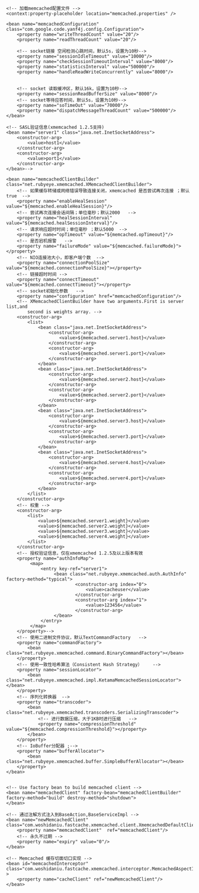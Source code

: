 <?xml version="1.0" encoding="UTF-8"?>
<beans xmlns="http://www.springframework.org/schema/beans"
	xmlns:xsi="http://www.w3.org/2001/XMLSchema-instance" xmlns:context="http://www.springframework.org/schema/context"
	xmlns:aop="http://www.springframework.org/schema/aop" xmlns:tx="http://www.springframework.org/schema/tx"
	xmlns:util="http://www.springframework.org/schema/util" xmlns:security="http://www.springframework.org/schema/security"
	xmlns:mvc="http://www.springframework.org/schema/mvc" xmlns:jpa="http://www.springframework.org/schema/data/jpa"
	xsi:schemalocation="http://www.springframework.org/schema/beans http://www.springframework.org/schema/beans/spring-beans.xsd
        			http://www.springframework.org/schema/context http://www.springframework.org/schema/context/spring-context.xsd
        			 http://www.springframework.org/schema/aop http://www.springframework.org/schema/aop/spring-aop.xsd
                    http://www.springframework.org/schema/tx http://www.springframework.org/schema/tx/spring-tx.xsd
                    http://www.springframework.org/schema/util http://www.springframework.org/schema/util/spring-util.xsd
					http://www.springframework.org/schema/security  http://www.springframework.org/schema/security/spring-security.xsd
       	 			http://www.springframework.org/schema/mvc http://www.springframework.org/schema/mvc/spring-mvc.xsd
       	 			http://www.springframework.org/schema/data/jpa http://www.springframework.org/schema/data/jpa/spring-jpa.xsd"
	default-autowire="byName" default-lazy-init="false">
	
	<!-- 加载memcached配置文件 -->
	<context:property-placeholder location="memcached.properties" /> 
	
	<bean name="memcachedConfiguration" class="com.google.code.yanf4j.config.Configuration">
	    <property name="writeThreadCount" value="20"/>
	    <property name="readThreadCount" value="20"/>
	   
	    <!-- socket链接 空闲检测心跳时间，默认5s，设置为10秒-->
	    <property name="sessionIdleTimeout" value="10000"/>
	    <property name="checkSessionTimeoutInterval" value="8000"/>
	    <property name="statisticsInterval" value="500000"/>
	    <property name="handleReadWriteConcurrently" value="8000"/>
	    
	    
	    <!-- socket 读取缓冲区，默认16k，设置为10秒-->
	    <property name="sessionReadBufferSize" value="8000"/>
	    <!-- socket等待应答时间，默认5s，设置为10秒-->
	    <property name="soTimeOut" value="70000"/>
	    <property name="dispatchMessageThreadCount" value="500000"/>   
	</bean> 
	
	<!-- SASL验证信息(xmemcached 1.2.5支持)
	<bean name="server1" class="java.net.InetSocketAddress">
		<constructor-arg>
		    <value>host1</value>
		</constructor-arg>
		<constructor-arg>
		   	<value>port1</value>
		</constructor-arg>
	</bean>-->
	
  	<bean name="memcachedClientBuilder" class="net.rubyeye.xmemcached.XMemcachedClientBuilder">  
	  	<!-- 如果缓存转储或网络错误导致连接关闭，xmemcached 是否尝试再次连接 ；默认true  -->
	  	<property name="enableHealSession" value="${memcached.enableHealSession}"/>  
  		<!-- 尝试再次连接会话间隔；单位毫秒；默认2000   --> 
  		<property name="healSessionInterval" value="${memcached.healSessionInterval}"/> 
	  	<!-- 请求响应超时时间；单位毫秒 ；默认5000  -->
	  	<property name="opTimeout" value="${memcached.opTimeout}"/>
	  	<!-- 是否宕机报警   -->
		<property name="failureMode" value="${memcached.failureMode}"></property>
		<!-- NIO连接池大小，即客户端个数  -->
		<property name="connectionPoolSize" value="${memcached.connectionPoolSize}"></property>
		<!-- 链接超时时间 -->
        <property name="connectTimeout" value="${memcached.connectTimeout}"></property>
  		<!-- socket初始化参数   -->
  		<property name="configuration" href="memcachedConfiguration"/>
	  	<!-- XMemcachedClientBuilder have two arguments.First is server list,and   
            second is weights array. -->  
        <constructor-arg>  
            <list>  
                <bean class="java.net.InetSocketAddress">  
                    <constructor-arg>  
                        <value>${memcached.server1.host}</value>  
                    </constructor-arg>  
                    <constructor-arg>  
                        <value>${memcached.server1.port}</value>  
                    </constructor-arg>  
                </bean>  
                <bean class="java.net.InetSocketAddress">  
                    <constructor-arg>  
                        <value>${memcached.server2.host}</value>  
                    </constructor-arg>  
                    <constructor-arg>  
                        <value>${memcached.server2.port}</value>  
                    </constructor-arg>  
                </bean>  
                <bean class="java.net.InetSocketAddress">  
                    <constructor-arg>  
                        <value>${memcached.server3.host}</value>  
                    </constructor-arg>  
                    <constructor-arg>  
                        <value>${memcached.server3.port}</value>  
                    </constructor-arg>  
                </bean>  
                <bean class="java.net.InetSocketAddress">  
                    <constructor-arg>  
                        <value>${memcached.server4.host}</value>  
                    </constructor-arg>  
                    <constructor-arg>  
                        <value>${memcached.server4.port}</value>  
                    </constructor-arg>  
                </bean>  
            </list>  
        </constructor-arg>  
        <!-- 权重 -->
        <constructor-arg>  
            <list>  
                <value>${memcached.server1.weight}</value>  
                <value>${memcached.server2.weight}</value>  
                <value>${memcached.server3.weight}</value>  
                <value>${memcached.server4.weight}</value>  
            </list>  
        </constructor-arg> 
        <!-- 授权验证信息，仅在xmemcached 1.2.5及以上版本有效  
        <property name="authInfoMap">
             <map>
                 <entry key-ref="server1">
                      <bean class="net.rubyeye.xmemcached.auth.AuthInfo" factory-method="typical">
                              <constructor-arg index="0">
                                  <value>cacheuser</value>
                              </constructor-arg>
                              <constructor-arg index="1">
                                  <value>123456</value>
                              </constructor-arg>
                      </bean>
                 </entry>
             </map>
        </property>-->
		<!-- 使用二进制文件协议，默认TextCommandFactory   -->
		<property name="commandFactory">
			<bean class="net.rubyeye.xmemcached.command.BinaryCommandFactory"></bean>
		</property>
		<!-- 使用一致性哈希算法（Consistent Hash Strategy）    -->
		<property name="sessionLocator">
			<bean class="net.rubyeye.xmemcached.impl.KetamaMemcachedSessionLocator"></bean>
		</property>
		<!-- 序列化转换器  -->
		<property name="transcoder">
			<bean class="net.rubyeye.xmemcached.transcoders.SerializingTranscoder">
				<!-- 进行数据压缩，大于1KB时进行压缩   -->
				<property name="compressionThreshold" value="${memcached.compressionThreshold}"></property>
			</bean> 
		</property>
		<!-- IoBuffer分配器 ;-->
        <property name="bufferAllocator">
            <bean class="net.rubyeye.xmemcached.buffer.SimpleBufferAllocator"></bean>
        </property>
	</bean>         
	
	
	<!-- Use factory bean to build memcached client -->
	<bean name="memcachedClient" factory-bean="memcachedClientBuilder" factory-method="build" destroy-method="shutdown">
	</bean>
	
	<!-- 通过注解方式注入到BaseAction,BaseServiceImpl -->
	<bean name="newMemcachedClient" class="com.woshidaniu.fastcache.xmemcached.client.XmemcachedDefaultClient">
	    <property name="memcachedClient"  ref="memcachedClient"/>
		<!-- 永久不过期 -->
		<property name="expiry" value="0"/>
	</bean>
	
	<!-- Memcached 缓存切面切口实现 -->
	<bean id="memcachedInterceptor" class="com.woshidaniu.fastcache.xmemcached.interceptor.MemcachedAspectInterceptor"  >
		<property name="cacheClient" ref="newMemcachedClient"/>
	</bean>
	
	
</beans>
